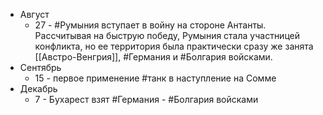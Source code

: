 * Август
	* 27 - #Румыния вступает в войну на стороне Антанты. Рассчитывая на быструю победу, Румыния стала участницей конфликта, но ее территория была практически сразу же занята [[Австро-Венгрия]], #Германия и #Болгария  войсками.
* Сентябрь
	* 15 - первое применение #танк в наступление на Сомме
* Декабрь
	* 7 - Бухарест взят #Германия - #Болгария войсками 